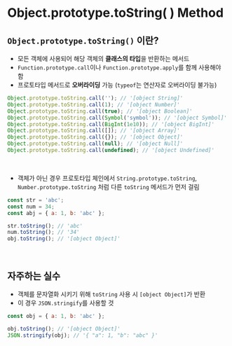 # **Object.prototype.toString( ) Method**

## **`Object.prototype.toString()` 이란?**

- 모든 객체에 사용되어 해당 객체의 **클래스의 타입**을 반환하는 메서드
- `Function.prototype.call`이나 `Function.prototype.apply`를 함께 사용해야 함
- 프로토타입 메서드로 **오버라이딩** 가능 (`typeof`는 연산자로 오버라이딩 불가능)

```js
Object.prototype.toString.call(''); // '[object String]'
Object.prototype.toString.call(1); // '[object Number]'
Object.prototype.toString.call(true); // '[object Boolean]'
Object.prototype.toString.call(Symbol('symbol')); // '[object Symbol]'
Object.prototype.toString.call(BigInt(1e10)); // '[object BigInt]'
Object.prototype.toString.call([]); // '[object Array]'
Object.prototype.toString.call({}); // '[object Object]'
Object.prototype.toString.call(null); // '[object Null]'
Object.prototype.toString.call(undefined); // '[object Undefined]'
```

<br>

- 객체가 아닌 경우 프로토타입 체인에서 `String.prototype.toString`, `Number.prototype.toString` 처럼 다른 `toString` 메서드가 먼저 걸림

```js
const str = 'abc';
const num = 34;
const abj = { a: 1, b: 'abc' };

str.toString(); // 'abc'
num.toString(); // '34'
obj.toString(); // '[object Object]'
```

<br>

## **자주하는 실수**

- 객체를 문자열화 시키기 위해 `toString` 사용 시 `[object Object]`가 반환
- 이 경우 `JSON.stringify`를 사용할 것

```js
const obj = { a: 1, b: 'abc' };

obj.toString(); // '[object Object]'
JSON.stringify(obj); // '{ "a": 1, "b": "abc" }'
```
